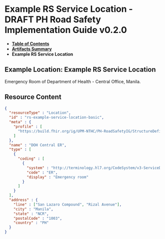 # Example RS Service Location - DRAFT PH Road Safety Implementation Guide v0.2.0

* [**Table of Contents**](toc.md)
* [**Artifacts Summary**](artifacts.md)
* **Example RS Service Location**

## Example Location: Example RS Service Location

Emergency Room of Department of Health - Central Office, Manila.



## Resource Content

```json
{
  "resourceType" : "Location",
  "id" : "rs-example-service-location-basic",
  "meta" : {
    "profile" : [
      "https://build.fhir.org/ig/UPM-NTHC/PH-RoadSafetyIG/StructureDefinition/rs-location-service"
    ]
  },
  "name" : "DOH Central ER",
  "type" : [
    {
      "coding" : [
        {
          "system" : "http://terminology.hl7.org/CodeSystem/v3-ServiceDeliveryLocationRoleType",
          "code" : "ER",
          "display" : "Emergency room"
        }
      ]
    }
  ],
  "address" : {
    "line" : ["San Lazaro Compound", "Rizal Avenue"],
    "city" : "Manila",
    "state" : "NCR",
    "postalCode" : "1003",
    "country" : "PH"
  }
}

```
